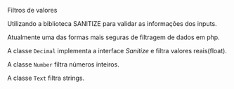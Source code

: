 Filtros de valores

Utilizando a biblioteca SANITIZE para validar as informações dos inputs.

Atualmente uma das formas mais seguras de filtragem de dados em php.

A classe `Decimal` implementa a interface *Sanitize* e filtra valores reais(float).

A classe `Number` filtra números inteiros.

A classe `Text` filtra strings.